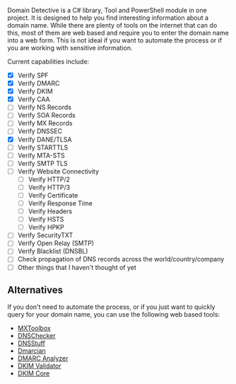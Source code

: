 






Domain Detective is a C# library, Tool and PowerShell module in one project. It is designed to help you find interesting information about a domain name.
While there are plenty of tools on the internet that can do this, most of them are web based and require you to enter the domain name into a web form.
This is not ideal if you want to automate the process or if you are working with sensitive information.

Current capabilities include:
- [x] Verify SPF
- [x] Verify DMARC
- [x] Verify DKIM
- [x] Verify CAA
- [ ] Verify NS Records
- [ ] Verify SOA Records
- [ ] Verify MX Records
- [ ] Verify DNSSEC
- [x] Verify DANE/TLSA
- [ ] Verify STARTTLS
- [ ] Verify MTA-STS
- [ ] Verify SMTP TLS
- [ ] Verify Website Connectivity
  - [ ] Verify HTTP/2
  - [ ] Verify HTTP/3
  - [ ] Verify Certificate
  - [ ] Verify Response Time
  - [ ] Verify Headers
  - [ ] Verify HSTS
  - [ ] Verify HPKP
- [ ] Verify SecurityTXT
- [ ] Verify Open Relay (SMTP)
- [ ] Verify Blacklist (DNSBL)
- [ ] Check propagation of DNS records across the world/country/company
- [ ] Other things that I haven't thought of yet

## Alternatives
If you don't need to automate the process, or if you just want to quickly query for your domain name, you can use the following web based tools:

- [MXToolbox](https://mxtoolbox.com/)
- [DNSChecker](https://dnschecker.org/)
- [DNSStuff](https://www.dnsstuff.com/)
- [Dmarcian](https://dmarcian.com/)
- [DMARC Analyzer](https://www.dmarcanalyzer.com/)
- [DKIM Validator](https://dkimvalidator.com/)
- [DKIM Core](https://www.dkimcore.org/tools/)

